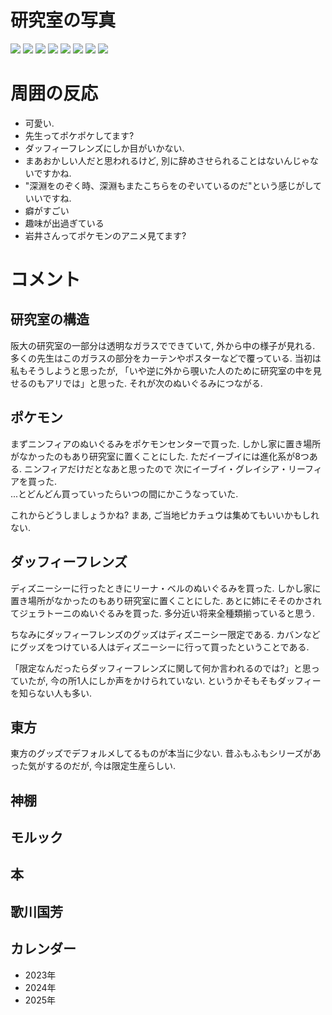 # 研究室の写真


![](https://masataka123.github.io/blog3/sub6/picture/IMG_6186.jpeg)
![](https://masataka123.github.io/blog3/sub6/picture/IMG_5652.jpeg)
![](https://masataka123.github.io/blog3/sub6/picture/IMG_6164.jpeg)
![](https://masataka123.github.io/blog3/sub6/picture/IMG_5809.jpeg)
![](https://masataka123.github.io/blog3/sub6/picture/IMG_6166.jpeg)
![](https://masataka123.github.io/blog3/sub6/picture/IMG_5811.jpeg)
![](https://masataka123.github.io/blog3/sub6/picture/IMG_6118.jpeg)
![](https://masataka123.github.io/blog3/sub6/picture/IMG_5812.jpeg)

# 周囲の反応

- 可愛い.
- 先生ってポケポケしてます?
- ダッフィーフレンズにしか目がいかない. 
- まあおかしい人だと思われるけど, 別に辞めさせられることはないんじゃないですかね. 
- "深淵をのぞく時、深淵もまたこちらをのぞいているのだ"という感じがしていいですね.
- 癖がすごい
- 趣味が出過ぎている
- 岩井さんってポケモンのアニメ見てます?

# コメント

## 研究室の構造
阪大の研究室の一部分は透明なガラスでできていて, 外から中の様子が見れる.
多くの先生はこのガラスの部分をカーテンやポスターなどで覆っている. 
当初は私もそうしようと思ったが, 「いや逆に外から覗いた人のために研究室の中を見せるのもアリでは」と思った. それが次のぬいぐるみにつながる. 

## ポケモン
まずニンフィアのぬいぐるみをポケモンセンターで買った. しかし家に置き場所がなかったのもあり研究室に置くことにした. 
ただイーブイには進化系が8つある. ニンフィアだけだとなあと思ったので
次にイーブイ・グレイシア・リーフィアを買った.  
...とどんどん買っていったらいつの間にかこうなっていた. 

これからどうしましょうかね? まあ, ご当地ピカチュウは集めてもいいかもしれない.

## ダッフィーフレンズ
ディズニーシーに行ったときにリーナ・ベルのぬいぐるみを買った. しかし家に置き場所がなかったのもあり研究室に置くことにした. 
あとに姉にそそのかされてジェラトーニのぬいぐるみを買った. 
多分近い将来全種類揃っていると思う. 

ちなみにダッフィーフレンズのグッズはディズニーシー限定である. カバンなどにグッズをつけている人はディズニーシーに行って買ったということである. 

「限定なんだったらダッフィーフレンズに関して何か言われるのでは?」と思っていたが, 今の所1人にしか声をかけられていない. というかそもそもダッフィーを知らない人も多い. 

## 東方
東方のグッズでデフォルメしてるものが本当に少ない. 
昔ふもふもシリーズがあった気がするのだが, 今は限定生産らしい. 



## 神棚

## モルック

## 本

## 歌川国芳

## カレンダー
- 2023年
- 2024年
- 2025年
